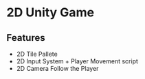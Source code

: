 # 2D Unity Game

## Features
- 2D Tile Pallete 
- 2D Input System + Player Movement script
- 2D Camera Follow the Player

